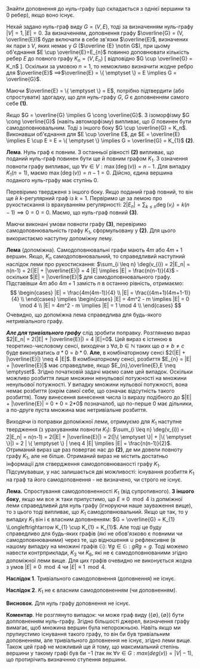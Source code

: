 Знайти доповнення до нуль-графу (що складається з однієї вершини та 0 ребер), якщо воно існує.

Нехай задано нуль-граф виду $G = (V,E)$, тоді за визначенням нуль-графу $|V| = 1, |E| = 0$.
За визначенням, доповнення графу $\overline{G} = (V, \overline{E})$ буде включати в себе зв'язки $\overline{E}$, визначених як пари з $V$, яких немає у $G$ ($\overline {E} \notin G$), при цьому об'єднання $E \cup \overline{E}=E_{n}$ повинно доповнювати кількість ребер $E$ до повного графу $K_{n}=(V,E_n)$ \[ відповідно $G \cup \overline{G} = K_n$ \]. Оскільки за умовою $n=1$, то неможливо визначити жодне ребро для $\overline{E}$ $\implies$$\overline{E} = \{ \emptyset \} = E \implies G = \overline{G}$.

Маючи $\overline{E} = \{ \emptyset \} = E$, потрібно підтвердити (або спростувати) здогадку, що для нуль-графу $G$, $G$ є доповненням самого себе **(1)**.

Якщо $G = \overline{G} \implies G \cong \overline{G}$. З ізоморфізму $G \cong \overline{G}$ (навіть автоморфізму) випливає, що $G$ повинен бути самодоповнювальним. Тоді з іншого боку $G \cup \overline{G} = K_n$. Виконавши об'єднання для $E \cup \overline E$, де $E = \overline{E} \implies E \cup E = E = \{ \emptyset \} \implies G = \overline{G} = K_{1}$ **(2)**.

**Лема**. Нуль граф є повним.
З останньої рівності **(2)** випливає, що поданий нуль-граф повинен бути ще й повним графом $K_{1}$. З означення повноти графу випливає, що $\forall v \in V: \max(\deg(v))=n-1$. Для випадку $K_{1} (n = 1)$,  маємо $\max(\deg(v))=n-1 = 0$. Дійсно, єдина вершина поданого нуль-графу має ступінь 0.

Перевіримо твердженя  з іншого боку. Якщо поданий граф повний, то він ще й $k$-регулярний граф із $k=1$. Первіримо це за лемою про рукостискання із врахуванням регулярності: $2|E_n|=\sum_{k \leq n} \deg(v_{i}) = k(n-1) \implies 0=0=0$. Маємо, що нуль-граф повний **(3)**.

Маючи виконані умови повноти графу **(3)**, перевіримо самодоповнювальність графу $K_{1}$, сформульовану у **(2)**. Для цього використаємо наступну допоміжну лему.

**Лема** (допоміжна). Самодоповнювальні графи мають $4m$ або $4m+1$ вершин.
Якщо, $K_{n}$ самодоповнювальний, то справедливий наступний наслідок леми про рукостискання: $\sum_{i \leq n} \deg(v_{i}) = 2|E_n| = n(n-1) = 2(|E| + |\overline{E}|) = 4 |E| \implies |E| = \frac{n(n-1)}{4}$ - оскільки $|E| = |\overline{E}|$ для самодоповнювального графу.
Підставівши $4m$ або $4m+1$ замість $n$ в останню рівність, отримаємо:
$$
\begin{cases}
|E| = \frac{4m(4m-1)}{4} \\
|E| = \frac{(4m+1)(4m+1-1)}{4} \\
\end{cases} \implies
\begin{cases}
|E| = 4m^2 - m \implies |E| = 0 \mod  4 \\
|E| = 4m^2 - m \implies |E| = 1 \mod  4 \\
\end{cases}
$$
Очевидно, що допоміжна лема справедлива для будь-якого нетривіального графу.

***Але для тривіального графу*** слід зробити поправку. Розглянемо вираз $2|E_n| = 2(|E| + |\overline{E}|) = 4 |E|=0$. Цей вираз є істиною в теоретико-числовому сенсі, виходячи з $\forall a,b \in \mathbb{N}$ таких що $a \neq b \neq c$ буде виконуватись $a*0 = b*0$. **Але**, в комбінаторному сенсі $2(|E| + |\overline{E}|) \neq 4 |E|$. В комбінаторному сенсі, розбиття $E_{n} = |E| + |\overline{E}|$ має справедливе, якщо $E_{n},\overline{E},E \neq \emptyset$. Згідно початковій задачі маємо саме цей випадок. Оскільки можливо розбиття лише множини ненульової потужності на множини ненульової потужності. У випадку множини нульової потужності, вона немає розбиття (окрім самої себе, що означає відсутність такого розбиття). Тому винесення винесення числа із виразу подібного до $|E| + |\overline{E}| = 0 + 0 = 2*0$ позначалоб, що по-перше  0 має дільники, а по-друге пуста множина має нетривіальне розбиття.

Виходячи із поправки допоміжної леми, отримуємо для $K_{1}$ наступне твердження (з урахуванням повноти $K_1$): $\sum_{i \leq n} \deg(v_{i}) = 2|E_n| = n(n-1) = 2(|E| + |\overline{E}|) = 2(|\{ \emptyset \}| + |\{ \emptyset \}|) = 2 | \{ \emptyset \} | \neq 4 |E| \implies |E| = \frac{n(n-1)}{2}$.
Отриманий вираз ще раз повертає нас до **(2)**, де ми довели повноту графу $K_{1}$, але не білше.
Отриманий вираз не містить достатньо інформації для ствердження самодоповнюваності графу $K_{1}$. Підсумувавши, у нас залишається дві можливості: існування розбиття $K_1$ на граф та його самодоповнення - не визначено, чи строго не існує.

**Лема.** Спростування самодоповненності $K_{1}$ (від супротивного).
**З іншого боку**, якщо ми  все ж таки припустимо, що $E \equiv 0 \mod  4$ із допміжної леми справедливий для нуль графу (ігноруючи наше зауваження вище), то з цього тоді випливає, що $K_{1}$ самодопвнювальний. Якщо це так, то у випадку $K_1$ він і є власним доповненням: $G = \overline{G} = K_{1} \Longleftrightarrow K_{1} \cup K_{1} = K_{1}$. Але тоді це буду справедливо для будь-яких графів (які не обов'язково є повними чи самодоповнюваними) через те, що відношення $\cup$ рефлексивне (в нашому випадку на множині графів $\mathbb{G}$): $\forall g \in \mathbb{G}: gRg = g$.
Тоді можемо навести контрприклади, $K_{3}$ чи $K_{6}$, які не є самодоповнюваними згідно допоміжної леми вище. Для цих графів очевидно не виконується жодна з умов $|E| \equiv 0 \mod  4$ чи $|E| \equiv 1 \mod  4$.

**Наслідок 1**.  Тривіального самодоповнення (доповнення) не існує.

**Наслідок 2**. $K_{1}$ не є власним самодоповненням (чи доповненням).

**Висновок**. Для нуль графу доповнення не існує.

**Коментар**. Не розглянуто випадок: чи може граф виду $(\{ \emptyset \},\{ \emptyset \})$ бути допповненням нуль-графу. Згідно більшості джерел, визначення графу вимагає, щоб множина вершин була непорожньою. Навіть якщо ми прупиустимо існування такого графу, то він би був тривіальним доповненням, але тривіального доповнення не існує, згідно леми вище. Також цей граф не можливий ще й тому, що максимальний степінь вершини у такому графі був би $-1$ (так як $\forall v \in G: max(deg(v))=|V|-1$), що протирічить визначнню ступення вершини.

